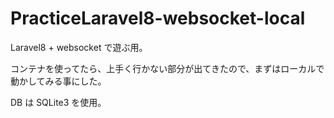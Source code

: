 # PracticeLaravel8-websocket-local

Laravel8 + websocket で遊ぶ用。  

コンテナを使ってたら、上手く行かない部分が出てきたので、まずはローカルで動かしてみる事にした。  

DB は SQLite3 を使用。  

